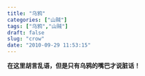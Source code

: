 ```yaml
---
title: "乌鸦"
categories: ["山贼"]
tags: ["乌鸦","山贼"]
draft: false
slug: "crow"
date: "2010-09-29 11:53:15"
---
```


<strong>在这里胡言乱语，但是只有乌鸦的嘴巴才说脏话！</strong>
